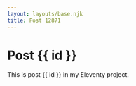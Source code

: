 ```yaml
---
layout: layouts/base.njk
title: Post 12871
---
```


# Post {{ id }}

This is post {{ id }} in my Eleventy project.
